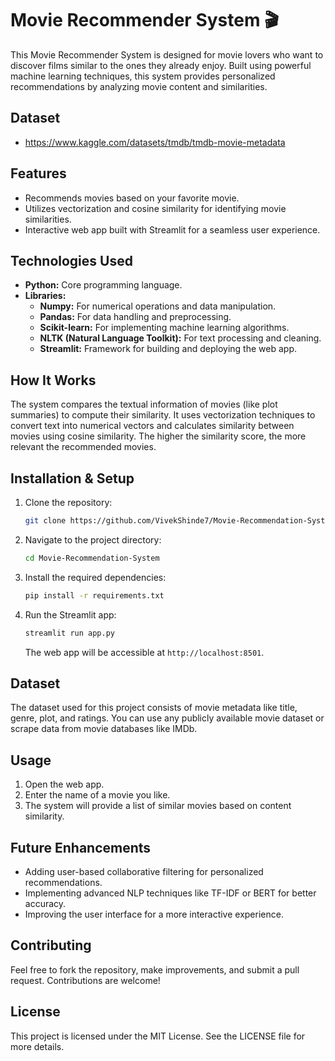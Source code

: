 # Movie Recommender System 🎬

This Movie Recommender System is designed for movie lovers who want to discover films similar to the ones they already enjoy. Built using powerful machine learning techniques, this system provides personalized recommendations by analyzing movie content and similarities.

## Dataset 
-  https://www.kaggle.com/datasets/tmdb/tmdb-movie-metadata
  
## Features
- Recommends movies based on your favorite movie.
- Utilizes vectorization and cosine similarity for identifying movie similarities.
- Interactive web app built with Streamlit for a seamless user experience.

## Technologies Used
- **Python:** Core programming language.
- **Libraries:**
  - **Numpy:** For numerical operations and data manipulation.
  - **Pandas:** For data handling and preprocessing.
  - **Scikit-learn:** For implementing machine learning algorithms.
  - **NLTK (Natural Language Toolkit):** For text processing and cleaning.
  - **Streamlit:** Framework for building and deploying the web app.

## How It Works
The system compares the textual information of movies (like plot summaries) to compute their similarity. It uses vectorization techniques to convert text into numerical vectors and calculates similarity between movies using cosine similarity. The higher the similarity score, the more relevant the recommended movies.

## Installation & Setup
1. Clone the repository:
    ```bash
    git clone https://github.com/VivekShinde7/Movie-Recommendation-System
    ```

2. Navigate to the project directory:
    ```bash
    cd Movie-Recommendation-System
    ```

3. Install the required dependencies:
    ```bash
    pip install -r requirements.txt
    ```

4. Run the Streamlit app:
    ```bash
    streamlit run app.py
    ```
   The web app will be accessible at `http://localhost:8501`.

## Dataset
The dataset used for this project consists of movie metadata like title, genre, plot, and ratings. You can use any publicly available movie dataset or scrape data from movie databases like IMDb.

## Usage
1. Open the web app.
2. Enter the name of a movie you like.
3. The system will provide a list of similar movies based on content similarity.

## Future Enhancements
- Adding user-based collaborative filtering for personalized recommendations.
- Implementing advanced NLP techniques like TF-IDF or BERT for better accuracy.
- Improving the user interface for a more interactive experience.

## Contributing
Feel free to fork the repository, make improvements, and submit a pull request. Contributions are welcome!

## License
This project is licensed under the MIT License. See the LICENSE file for more details.
